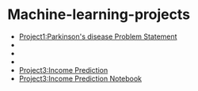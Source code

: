 # Machine-learning-projects
- [Project1:Parkinson's disease Problem Statement](Project1-Parkinson'sdisease-Problem-Statement.md)
- []()
- []()
- []()
- [Project3:Income Prediction](Project3-Income-Prediction.md)
- [Project3:Income Prediction Notebook](Income-Prediction/incomeprediction.ipynb)
